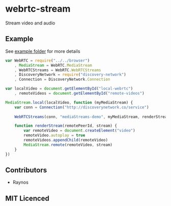 # webrtc-stream 

Stream video and audio

## Example

See [example folder][1] for more details

``` js
var WebRTC = require("../../browser")
    , MediaStream = WebRTC.MediaStream
    , WebRTCStreams = WebRTC.WebRTCStreams
    , DiscoveryNetwork = require("discovery-network")
    , Connection = DiscoveryNetwork.Connection

var localVideo = document.getElementById("local-webrtc")
    , remoteVideos = document.getElementById("remote-videos")

MediaStream.local(localVideo, function (myMediaStream) {
    var conn = Connection("http://discoverynetwork.co/service")
        
    WebRTCStreams(conn, "mediaStreams-demo", myMediaStream, renderStream)

    function renderStream(remotePeerId, stream) {
        var remoteVideo = document.createElement("video")
        remoteVideo.autoplay = true
        remoteVideos.appendChild(remoteVideo)
        MediaStream.remote(remoteVideo, stream)
    }
})
```

## Contributors

 - Raynos

## MIT Licenced

  [1]: https://github.com/Raynos/webrtc-stream/tree/master/example